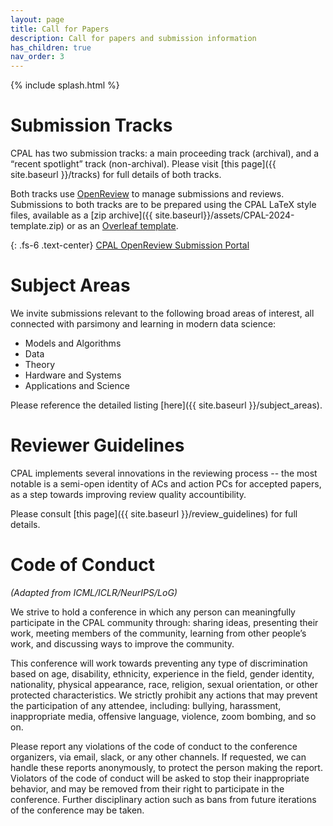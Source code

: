 ```yaml
---
layout: page
title: Call for Papers
description: Call for papers and submission information
has_children: true
nav_order: 3
---
```


{% include splash.html %}



# Submission Tracks


CPAL has two submission tracks: a main proceeding track (archival), and a
“recent spotlight” track (non-archival). Please visit [this page]({{
site.baseurl }}/tracks) for full details of both tracks. 

Both tracks use
[OpenReview](https://openreview.net/group?id=CPAL.cc/2024) to manage
submissions and reviews. Submissions to both tracks are to be prepared using
the CPAL LaTeX style files, available as a [zip archive]({{
site.baseurl}}/assets/CPAL-2024-template.zip) or as an [Overleaf
template](https://www.overleaf.com/latex/templates/cpal-2024/kcdjgbnkzmpj).

{: .fs-6 .text-center}
[CPAL OpenReview Submission Portal](https://openreview.net/group?id=CPAL.cc/2024)



# Subject Areas

We invite submissions relevant to the following broad areas of interest, all
connected with parsimony and learning in modern data science:
- Models and Algorithms 
- Data
- Theory
- Hardware and Systems
- Applications and Science

Please reference the detailed listing [here]({{ site.baseurl }}/subject_areas).




# Reviewer Guidelines

CPAL implements several innovations in the reviewing process -- the most
notable is a semi-open identity of ACs and action PCs for accepted papers, as a
step towards improving review quality accountibility. 

Please consult [this page]({{ site.baseurl }}/review_guidelines) for full
details.

# Code of Conduct
*(Adapted from ICML/ICLR/NeurIPS/LoG)*

We strive to hold a conference in which any person can meaningfully participate
in the CPAL community through: sharing ideas, presenting their work, meeting
members of the community, learning from other people’s work, and discussing
ways to improve the community. 

This conference will work towards preventing any type of discrimination based
on age, disability, ethnicity, experience in the field, gender identity,
nationality, physical appearance, race, religion, sexual orientation, or other
protected characteristics. We strictly prohibit any actions that may prevent
the participation of any attendee, including: bullying, harassment,
inappropriate media, offensive language, violence, zoom bombing, and so on.

Please report any violations of the code of conduct to the conference
organizers, via email, slack, or any other channels. If requested, we can
handle these reports anonymously, to protect the person making the report.
Violators of the code of conduct will be asked to stop their inappropriate
behavior, and may be removed from their right to participate in the conference.
Further disciplinary action such as bans from future iterations of the
conference may be taken.

